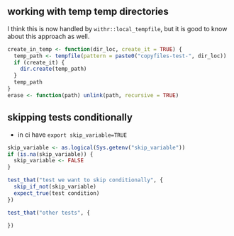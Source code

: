 
## working with temp temp directories

I think this is now handled by `withr::local_tempfile`, but it is good to know about this approach as well.

```r
create_in_temp <- function(dir_loc, create_it = TRUE) {
  temp_path <- tempfile(pattern = paste0("copyfiles-test-", dir_loc))
  if (create_it) {
    dir.create(temp_path)
  }
  temp_path
}
erase <- function(path) unlink(path, recursive = TRUE)
```

## skipping tests conditionally

- in ci have `export skip_variable=TRUE`

```r
skip_variable <- as.logical(Sys.getenv("skip_variable"))
if (is.na(skip_variable)) {
  skip_variable <- FALSE
}

test_that("test we want to skip conditionally", {
  skip_if_not(skip_variable)
  expect_true(test condition)
})

test_that("other tests", {

})
```